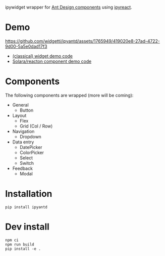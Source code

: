 ipywidget wrapper for [Ant Design components](https://ant.design/) using [ipyreact](https://github.com/widgetti/ipyreact/).

# Demo

https://github.com/widgetti/ipyantd/assets/1765949/419020e8-27ad-4722-9d00-5a5e0dad17f3

- [(classical) widget demo code](https://github.com/widgetti/ipyantd/blob/master/examples/demo.ipynb)
- [Solara/reacton component demo code](https://github.com/widgetti/ipyantd/blob/master/examples/demo.py)

# Components

The following components are wrapped (more will be coming):

- General
  - Button
- Layout
  - Flex
  - Grid (Col / Row)
- Navigation
  - Dropdown
- Data entry
  - DatePicker
  - ColorPicker
  - Select
  - Switch
- Feedback
  - Modal

# Installation

```
pip install ipyantd
```

# Dev install

```
npm ci
npm run build
pip install -e .
```
